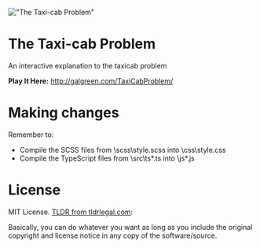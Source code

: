 !["The Taxi-cab Problem"](http://www.galgreen.com/TaxiCabProblem/images/facebookImage.jpg)
# The Taxi-cab Problem
An interactive explanation to the taxicab problem

**Play It Here:** http://galgreen.com/TaxiCabProblem/

# Making changes
Remember to:
* Compile the SCSS files from \scss\style.scss into \css\style.css
* Compile the TypeScript files from \src\ts\*.ts into \js\*.js

# License
MIT License. [TLDR from tldrlegal.com](https://tldrlegal.com/license/mit-license):

Basically, you can do whatever you want as long as you include the original copyright and license notice in any copy of the software/source.
